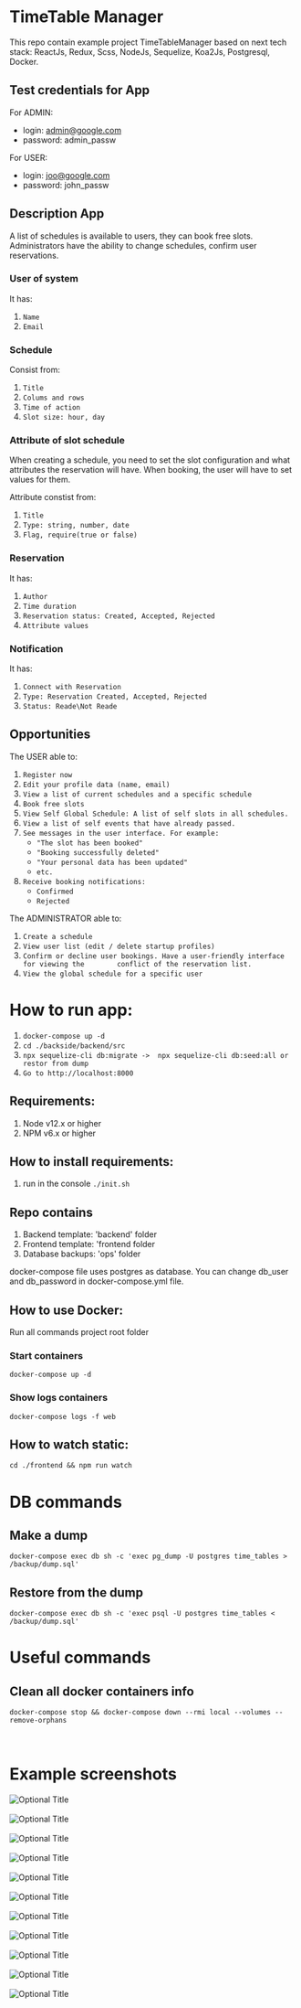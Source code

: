 # TimeTable Manager

This repo contain example project TimeTableManager based on next tech stack:
ReactJs, Redux, Scss, NodeJs, Sequelize, Koa2Js, Postgresql, Docker.

## Test credentials for App
For ADMIN:
* login: admin@google.com 
* password: admin_passw

For USER:
* login: joo@google.com
* password: john_passw

## Description App

A list of schedules is available to users, they can book free slots.
Administrators have the ability to change schedules, confirm user reservations.

### User of system
It has:
1. `Name`
2. `Email`

### Schedule
Consist from:
1. `Title`
2. `Colums and rows`
3. `Time of action`
4. `Slot size: hour, day`

### Attribute of slot schedule
When creating a schedule, you need to set the slot configuration and what attributes the reservation will have. When booking, the user will have to set values ​​for them.

Attribute constist from:
1. `Title`
2. `Type: string, number, date`
3. `Flag, require(true or false)`

### Reservation
It has:
1. `Author`
2. `Time duration`
3. `Reservation status: Created, Accepted, Rejected`
4. `Attribute values`

### Notification
It has:
1. `Connect with Reservation`
2. `Type: Reservation Created, Accepted, Rejected`
3. `Status: Reade\Not Reade`

## Opportunities
The USER able to:
1. `Register now`
2. `Edit your profile data (name, email)`
3. `View a list of current schedules and a specific schedule`
4. `Book free slots`
5. `View Self Global Schedule: A list of self slots in all schedules.`
6. `View a list of self events that have already passed.`
7. `See messages in the user interface. For example:`
    * `"The slot has been booked"`
    * `"Booking successfully deleted"`
    * `"Your personal data has been updated"`
    * `etc.`
8. `Receive booking notifications:`
    * `Confirmed`
    * `Rejected`

The ADMINISTRATOR able to:
1. `Create a schedule`
2. `View user list (edit / delete startup profiles)`
3. `Confirm or decline user bookings. Have a user-friendly interface for viewing the        conflict of the reservation list.`
4. `View the global schedule for a specific user`



# How to run app:
1. `docker-compose up -d`
2. `cd ./backside/backend/src`
3. `npx sequelize-cli db:migrate ->  npx sequelize-cli db:seed:all or restor from dump`
4. `Go to http://localhost:8000`
<!--  -->
## Requirements:
1. Node v12.x or higher
2. NPM v6.x or higher

## How to install requirements:
1. run in the console `./init.sh`

## Repo contains
1. Backend template: 'backend' folder
2. Frontend template: 'frontend folder
3. Database backups: 'ops' folder

docker-compose file uses postgres as database.
You can change db_user and db_password in docker-compose.yml file.

## How to use Docker:
Run all commands project root folder

### Start containers
`docker-compose up -d`
### Show logs containers
`docker-compose logs -f web`

## How to watch static:
`cd ./frontend && npm run watch`

# DB commands
## Make a dump
`docker-compose exec db sh -c 'exec pg_dump -U postgres time_tables > /backup/dump.sql'`

## Restore from the dump
`docker-compose exec db sh -c 'exec psql -U postgres time_tables < /backup/dump.sql'`

# Useful commands
## Clean all docker containers info
`docker-compose stop && docker-compose down --rmi local --volumes --remove-orphans`

<br />

# Example screenshots

![](./screenshots/Screenshot-1.png?raw=true "Optional Title")
<br /><br />
![](./screenshots/Screenshot-2.png?raw=true "Optional Title")
<br /><br />
![](./screenshots/Screenshot-3.png?raw=true "Optional Title")
<br /><br />
![](./screenshots/Screenshot-4.png?raw=true "Optional Title")
<br /><br />
![](./screenshots/Screenshot-5.png?raw=true "Optional Title")
<br /><br />
![](./screenshots/Screenshot-6.png?raw=true "Optional Title")
<br /><br />
![](./screenshots/Screenshot-7.png?raw=true "Optional Title")
<br /><br />
![](./screenshots/Screenshot-8.png?raw=true "Optional Title")
<br /><br />
![](./screenshots/Screenshot-9.png?raw=true "Optional Title")
<br /><br />
![](./screenshots/Screenshot-10.png?raw=true "Optional Title")
<br /><br />
![](./screenshots/Screenshot-11.png?raw=true "Optional Title")
